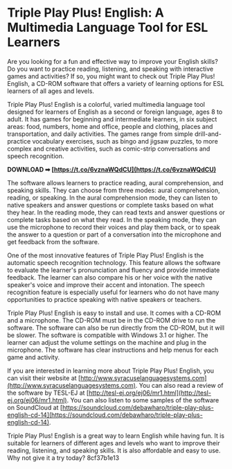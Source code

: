
 
# Triple Play Plus! English: A Multimedia Language Tool for ESL Learners
 
Are you looking for a fun and effective way to improve your English skills? Do you want to practice reading, listening, and speaking with interactive games and activities? If so, you might want to check out Triple Play Plus! English, a CD-ROM software that offers a variety of learning options for ESL learners of all ages and levels.
 
Triple Play Plus! English is a colorful, varied multimedia language tool designed for learners of English as a second or foreign language, ages 8 to adult. It has games for beginning and intermediate learners, in six subject areas: food, numbers, home and office, people and clothing, places and transportation, and daily activities. The games range from simple drill-and-practice vocabulary exercises, such as bingo and jigsaw puzzles, to more complex and creative activities, such as comic-strip conversations and speech recognition.
 
**DOWNLOAD ➡ [https://t.co/6vznaWQdCU](https://t.co/6vznaWQdCU)**


 
The software allows learners to practice reading, aural comprehension, and speaking skills. They can choose from three modes: aural comprehension, reading, or speaking. In the aural comprehension mode, they can listen to native speakers and answer questions or complete tasks based on what they hear. In the reading mode, they can read texts and answer questions or complete tasks based on what they read. In the speaking mode, they can use the microphone to record their voices and play them back, or to speak the answer to a question or part of a conversation into the microphone and get feedback from the software.
 
One of the most innovative features of Triple Play Plus! English is the automatic speech recognition technology. This feature allows the software to evaluate the learner's pronunciation and fluency and provide immediate feedback. The learner can also compare his or her voice with the native speaker's voice and improve their accent and intonation. The speech recognition feature is especially useful for learners who do not have many opportunities to practice speaking with native speakers or teachers.
 
Triple Play Plus! English is easy to install and use. It comes with a CD-ROM and a microphone. The CD-ROM must be in the CD-ROM drive to run the software. The software can also be run directly from the CD-ROM, but it will be slower. The software is compatible with Windows 3.1 or higher. The learner can adjust the volume settings on the machine and plug in the microphone. The software has clear instructions and help menus for each game and activity.
 
If you are interested in learning more about Triple Play Plus! English, you can visit their website at [http://www.syracuselanguagesystems.com](http://www.syracuselanguagesystems.com). You can also read a review of the software by TESL-EJ at [http://tesl-ej.org/ej06/mr1.html](http://tesl-ej.org/ej06/mr1.html). You can also listen to some samples of the software on SoundCloud at [https://soundcloud.com/debawharo/triple-play-plus-english-cd-14](https://soundcloud.com/debawharo/triple-play-plus-english-cd-14).
 
Triple Play Plus! English is a great way to learn English while having fun. It is suitable for learners of different ages and levels who want to improve their reading, listening, and speaking skills. It is also affordable and easy to use. Why not give it a try today?
 8cf37b1e13
 

